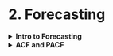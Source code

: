# 2. Forecasting

<details><summary><b>Intro to Forecasting</b></summary><p>
<a href="./9_models/00-Introduction-to-Forecasting-Revised.html"><strong>Halt-Winter - Evaluation - Stationary</strong></a>
</p></details>

<details><summary><b>ACF and PACF</b></summary><p>
<a href="./9_models/01-ACF-and-PACF.html"><strong>ACF - PACF - Autocorrelations - more</strong></a>

</p></details>

